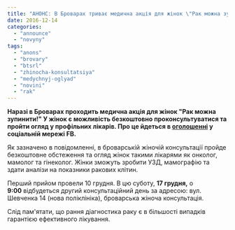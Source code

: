 ```yaml
---
title: "АНОНС: В Броварах триває медична акція для жінок \"Рак можна зупинити!\""
date: 2016-12-14
categories: 
  - "announce"
  - "novyny"
tags: 
  - "anons"
  - "brovary"
  - "btsrl"
  - "zhinocha-konsultatsiya"
  - "medychnyj-oglyad"
  - "novini"
  - "rak"
---
```


**Наразі в Броварах проходить медична акція для жінок "Рак можна зупинити!" У жінок є можливість безкоштовно проконсультуватися та пройти огляд у профільних лікарів. Про це йдеться в [оголошенні](https://www.facebook.com/groups/brovary/permalink/1454919834537978/?match=0YDQsNC6INC80L7QttC90LA%3D) у соціальній мережі FB.**

Як зазначено в повідомленні, в броварській жіночій консультації пройде безкоштовне обстеження та огляд жінок такими лікарями як онколог, мамолог та гінеколог. Жінки зможуть зробити УЗД, мамографію та здати аналізи на показники ракових клітин.

Перший прийом провели 10 грудня. В цю суботу, **17 грудня,** о **9:00** відбудеться другий консультаційний день за адресою: вул. Шевченка 14 (нова поліклініка), броварська жіноча консультація.

Слід пам'ятати, що рання діагностика раку є в більшості випадків гарантією ефективного лікування.
